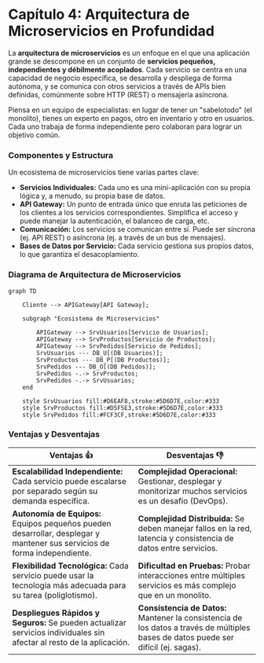 # Capítulo 4: Arquitectura de Microservicios en Profundidad

La **arquitectura de microservicios** es un enfoque en el que una aplicación grande se descompone en un conjunto de **servicios pequeños, independientes y débilmente acoplados**. Cada servicio se centra en una capacidad de negocio específica, se desarrolla y despliega de forma autónoma, y se comunica con otros servicios a través de APIs bien definidas, comúnmente sobre HTTP (REST) o mensajería asíncrona.

Piensa en un equipo de especialistas: en lugar de tener un "sabelotodo" (el monolito), tienes un experto en pagos, otro en inventario y otro en usuarios. Cada uno trabaja de forma independiente pero colaboran para lograr un objetivo común.

### **Componentes y Estructura**

Un ecosistema de microservicios tiene varias partes clave:

* **Servicios Individuales:** Cada uno es una mini-aplicación con su propia lógica y, a menudo, su propia base de datos.  
* **API Gateway:** Un punto de entrada único que enruta las peticiones de los clientes a los servicios correspondientes. Simplifica el acceso y puede manejar la autenticación, el balanceo de carga, etc.  
* **Comunicación:** Los servicios se comunican entre sí. Puede ser síncrona (ej. API REST) o asíncrona (ej. a través de un bus de mensajes).  
* **Bases de Datos por Servicio:** Cada servicio gestiona sus propios datos, lo que garantiza el desacoplamiento.

### **Diagrama de Arquitectura de Microservicios**


```mermaid
graph TD

    Cliente --> APIGateway[API Gateway];

    subgraph "Ecosistema de Microservicios"

        APIGateway --> SrvUsuarios[Servicio de Usuarios];
        APIGateway --> SrvProductos[Servicio de Productos];
        APIGateway --> SrvPedidos[Servicio de Pedidos];
        SrvUsuarios --- DB_U[(DB Usuarios)];
        SrvProductos --- DB_P[(DB Productos)];
        SrvPedidos --- DB_O[(DB Pedidos)];
        SrvPedidos -.-> SrvProductos;
        SrvPedidos -.-> SrvUsuarios;
    end

    style SrvUsuarios fill:#D6EAF8,stroke:#5D6D7E,color:#333
    style SrvProductos fill:#D5F5E3,stroke:#5D6D7E,color:#333
    style SrvPedidos fill:#FCF3CF,stroke:#5D6D7E,color:#333
```

### **Ventajas y Desventajas**

| Ventajas 👍 | Desventajas 👎 |
| ----- | ----- |
| **Escalabilidad Independiente:** Cada servicio puede escalarse por separado según su demanda específica. | **Complejidad Operacional:** Gestionar, desplegar y monitorizar muchos servicios es un desafío (DevOps). |
| **Autonomía de Equipos:** Equipos pequeños pueden desarrollar, desplegar y mantener sus servicios de forma independiente. | **Complejidad Distribuida:** Se deben manejar fallos en la red, latencia y consistencia de datos entre servicios. |
| **Flexibilidad Tecnológica:** Cada servicio puede usar la tecnología más adecuada para su tarea (poliglotismo). | **Dificultad en Pruebas:** Probar interacciones entre múltiples servicios es más complejo que en un monolito. |
| **Despliegues Rápidos y Seguros:** Se pueden actualizar servicios individuales sin afectar al resto de la aplicación. | **Consistencia de Datos:** Mantener la consistencia de los datos a través de múltiples bases de datos puede ser difícil (ej. sagas). |


